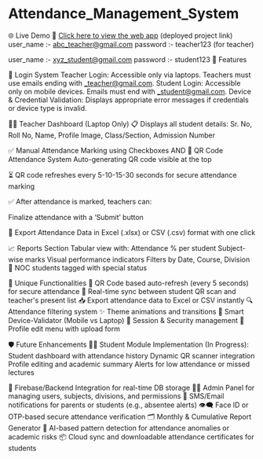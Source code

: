 # Attendance_Management_System

🌐 Live Demo
🔗 [Click here to view the web app](https://sohamshrawankar.github.io/Attendance_Management_System/)
(deployed project link)
user_name :- abc_teacher@gmail.com
password :- teacher123 (for teacher) 

user_name :- xyz_student@gmail.com
password :- student123
🎯 Features


🔐 Login System
Teacher Login: Accessible only via laptops. Teachers must use emails ending with _teacher@gmail.com.
Student Login: Accessible only on mobile devices. Emails must end with _student@gmail.com.
Device & Credential Validation: Displays appropriate error messages if credentials or device type is invalid.

👩‍🏫 Teacher Dashboard (Laptop Only)
📋 Displays all student details:
Sr. No, Roll No, Name, Profile Image, Class/Section, Admission Number

✅ Manual Attendance Marking using Checkboxes
                AND
📸 QR Code Attendance System
Auto-generating QR code visible at the top

⏳ QR code refreshes every 5-10-15-30 seconds for secure attendance marking

✅ After attendance is marked, teachers can:

Finalize attendance with a ‘Submit’ button

🧾 Export Attendance Data in Excel (.xlsx) or CSV (.csv) format with one click


📈 Reports Section
Tabular view with:
Attendance % per student
Subject-wise marks
Visual performance indicators
Filters by Date, Course, Division
📛 NOC students tagged with special status


🚀 Unique Functionalities
🔁 QR Code based auto-refresh (every 5 seconds) for secure attendance
🔄 Real-time sync between student QR scan and teacher's present list
📥 Export attendance data to Excel or CSV instantly
🔍 Attendance filtering system
✨ Theme animations and transitions
🧠 Smart Device-Validator (Mobile vs Laptop)
🔐 Session & Security management
🧭 Profile edit menu with upload form

🛡️ Future Enhancements
🧑‍🎓 Student Module Implementation (In Progress):
Student dashboard with attendance history
Dynamic QR scanner integration
Profile editing and academic summary
Alerts for low attendance or missed lectures

🔗 Firebase/Backend Integration for real-time DB storage
🧑‍💼 Admin Panel for managing users, subjects, divisions, and permissions
📧 SMS/Email notifications for parents or students (e.g., absentee alerts)
👁️‍🗨️ Face ID or OTP-based secure attendance verification
🗂️ Monthly & Cumulative Report Generator
🧠 AI-based pattern detection for attendance anomalies or academic risks
📦 Cloud sync and downloadable attendance certificates for students
